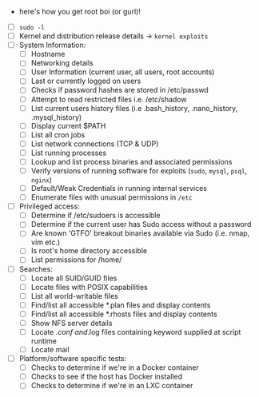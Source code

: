 - here's how you get root boi (or gurl)! 
- [ ] `sudo -l`
- [ ] Kernel and distribution release details -> `kernel exploits`
- [ ]  System Information:
    - [ ] Hostname 
    - [ ] Networking details 
    - [ ] User Information (current user, all users, root accounts)
    - [ ] Last or currently logged on users
    - [ ] Checks if password hashes are stored in /etc/passwd
    - [ ] Attempt to read restricted files i.e. /etc/shadow
    - [ ] List current users history files (i.e .bash_history, .nano_history, .mysql_history)
    - [ ] Display current $PATH
    - [ ] List all cron jobs
    - [ ] List network connections (TCP & UDP)
    - [ ] List running processes
    - [ ] Lookup and list process binaries and associated permissions
    - [ ] Verify versions of running software for exploits (`sudo`, `mysql`, `psql`, `nginx`)
    - [ ] Default/Weak Credentials in running internal services 
    - [ ] Enumerate files with unusual permissions in `/etc`
- [ ] Privileged access:
    - [ ] Determine if /etc/sudoers is accessible
    - [ ] Determine if the current user has Sudo access without a password
    - [ ] Are known 'GTFO' breakout binaries available via Sudo (i.e. nmap, vim etc.)
    - [ ] Is root's home directory accessible
    - [ ] List permissions for /home/
- [ ] Searches:
    - [ ] Locate all SUID/GUID files
    - [ ] Locate files with POSIX capabilities
    - [ ] List all world-writable files
    - [ ] Find/list all accessible *.plan files and display contents
    - [ ]  Find/list all accessible *.rhosts files and display contents
    - [ ] Show NFS server details
    - [ ] Locate _.conf and_.log files containing keyword supplied at script runtime
    - [ ] Locate mail
- [ ] Platform/software specific tests:
    - [ ] Checks to determine if we're in a Docker container
    - [ ] Checks to see if the host has Docker installed
    - [ ] Checks to determine if we're in an LXC container
